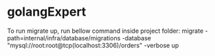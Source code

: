 # golangExpert

To run migrate up, run bellow command inside project folder:
migrate -path=internal/infra/database/migrations -database "mysql://root:root@tcp(localhost:3306)/orders" -verbose up